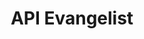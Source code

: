 ---
git: https://github.com/api-evangelist
linkedin: https://linkedin.com/organization/1500316
logohandle: apievangelist
sort: apievangelist
title: API Evangelist
twitter: https://x.com/apievangelist
website: https://apievangelist.com/
---